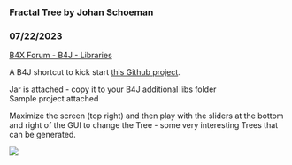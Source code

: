 ### Fractal Tree by Johan Schoeman
### 07/22/2023
[B4X Forum - B4J - Libraries](https://www.b4x.com/android/forum/threads/149131/)

A B4J shortcut to kick start [this Github project](https://github.com/alexshi0000/FractalTree/tree/master).  
  
Jar is attached - copy it to your B4J additional libs folder  
Sample project attached  
  
Maximize the screen (top right) and then play with the sliders at the bottom and right of the GUI to change the Tree - some very interesting Trees that can be generated.  
  
  
![](https://www.b4x.com/android/forum/attachments/143894)
